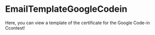 # EmailTemplateGoogleCodein
Here, you can view a template of the certificate for the Google Code-in Ccontest!
